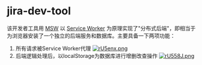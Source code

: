 # jira-dev-tool

该开发者工具用 [MSW](https://github.com/mswjs/msw) 以 [Service Worker](https://developer.mozilla.org/zh-CN/docs/Web/API/Service_Worker_API) 为原理实现了"分布式后端"，即相当于为浏览器安装了一个独立的后端服务和数据库。主要具备一下两项功能：

1. 所有请求被Service Worker代理
[![rU5enx.png](https://s3.ax1x.com/2020/12/20/rU5enx.png)](https://imgchr.com/i/rU5enx)
2. 后端逻辑处理后，以localStorage为数据库进行增删改查操作
[![rU558J.png](https://s3.ax1x.com/2020/12/20/rU558J.png)](https://imgchr.com/i/rU558J)
